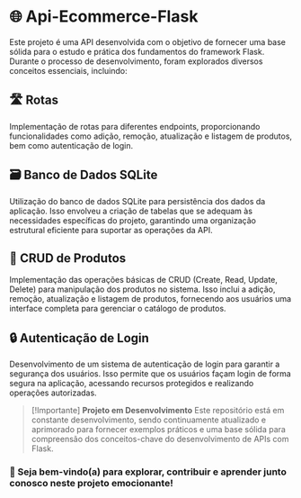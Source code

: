 # 🌐 Api-Ecommerce-Flask 

Este projeto é uma API desenvolvida com o objetivo de fornecer uma base sólida para o estudo e prática dos fundamentos do framework Flask. Durante o processo de desenvolvimento, foram explorados diversos conceitos essenciais, incluindo:

## 🛣️ Rotas

Implementação de rotas para diferentes endpoints, proporcionando funcionalidades como adição, remoção, atualização e listagem de produtos, bem como autenticação de login.

## 🗃️ Banco de Dados SQLite

Utilização do banco de dados SQLite para persistência dos dados da aplicação. Isso envolveu a criação de tabelas que se adequam às necessidades específicas do projeto, garantindo uma organização estrutural eficiente para suportar as operações da API.

## 🔨 CRUD de Produtos

Implementação das operações básicas de CRUD (Create, Read, Update, Delete) para manipulação dos produtos no sistema. Isso inclui a adição, remoção, atualização e listagem de produtos, fornecendo aos usuários uma interface completa para gerenciar o catálogo de produtos.

## 🔒 Autenticação de Login

Desenvolvimento de um sistema de autenticação de login para garantir a segurança dos usuários. Isso permite que os usuários façam login de forma segura na aplicação, acessando recursos protegidos e realizando operações autorizadas.

> [!Importante]
> **Projeto em Desenvolvimento**
> Este repositório está em constante desenvolvimento, sendo continuamente atualizado e aprimorado para fornecer exemplos práticos e uma base sólida para compreensão dos conceitos-chave do desenvolvimento de APIs com Flask.

### 👋 Seja bem-vindo(a) para explorar, contribuir e aprender junto conosco neste projeto emocionante!
